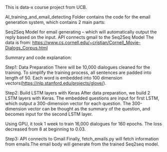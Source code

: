 This is data-x course project from UCB.

AI_training_and_email_detecting Folder contains the code for the email generation system, which contains 2 main parts:

Seq2Seq Model for email generating – which will automatically output the reply based on the input.
API connects gmail to the Seq2Seq Model
The data is from: https://www.cs.cornell.edu/~cristian/Cornell_Movie-Dialogs_Corpus.html

Summary and code explanation:

Step1: Data Preparation There will be 10,000 dialogues cleaned for the training. To simplify the training process, all sentences are padded into length of 50. Each word is embedded into 100 dimension vectors(https://nlp.stanford.edu/projects/glove/).

Step2: Build LSTM layers with Keras After data preparation, we build 2 LSTM layers with Keras. The embedded questions are input for first LSTM, which output a 300-dimension vector for each question. The 300-dimension vector can be thought as the summary of the question, and becomes input for the second LSTM layer.

Using GPU, it took 1 week to train 16,000 dialogues for 160 epochs. The loss decreased from 8 at beginning to 0.03.

Step3: API connects to Gmail Finally, fetch_emails.py will fetch information from emails.The email body will generate from the trained Seq2seq model.
